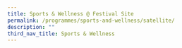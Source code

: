 ```yaml
---
title: Sports & Wellness @ Festival Site
permalink: /programmes/sports-and-wellness/satellite/
description: ""
third_nav_title: Sports & Wellness
---
```


